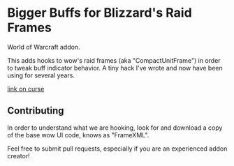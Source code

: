 # Bigger Buffs for Blizzard's Raid Frames

World of Warcraft addon.

This adds hooks to wow's raid frames (aka "CompactUnitFrame") in order to tweak
buff indicator behavior. A tiny hack I've wrote and now have been using for several years.


[link on curse](https://www.curseforge.com/wow/addons/mybiggerbuffs)

## Contributing

In order to understand what we are hooking, look for and download a copy of the base
wow UI code, knows as "FrameXML".

Feel free to submit pull requests, especially if you are an experienced
addon creator!